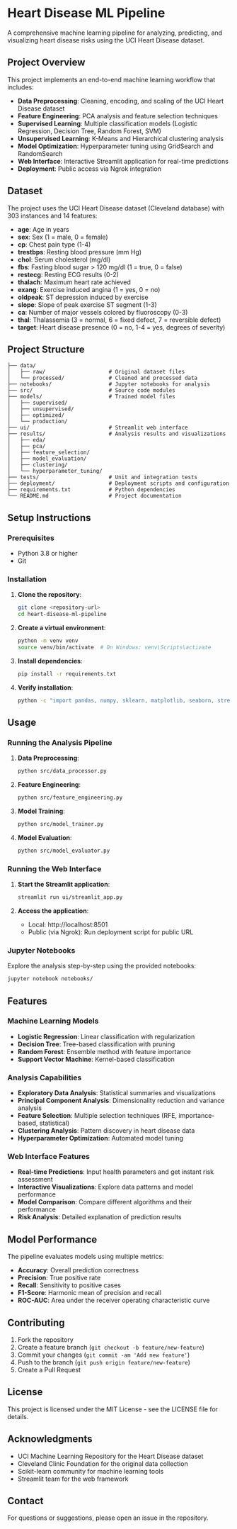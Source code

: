 # Heart Disease ML Pipeline

A comprehensive machine learning pipeline for analyzing, predicting, and visualizing heart disease risks using the UCI Heart Disease dataset.

## Project Overview

This project implements an end-to-end machine learning workflow that includes:

- **Data Preprocessing**: Cleaning, encoding, and scaling of the UCI Heart Disease dataset
- **Feature Engineering**: PCA analysis and feature selection techniques
- **Supervised Learning**: Multiple classification models (Logistic Regression, Decision Tree, Random Forest, SVM)
- **Unsupervised Learning**: K-Means and Hierarchical clustering analysis
- **Model Optimization**: Hyperparameter tuning using GridSearch and RandomSearch
- **Web Interface**: Interactive Streamlit application for real-time predictions
- **Deployment**: Public access via Ngrok integration

## Dataset

The project uses the UCI Heart Disease dataset (Cleveland database) with 303 instances and 14 features:

- **age**: Age in years
- **sex**: Sex (1 = male, 0 = female)
- **cp**: Chest pain type (1-4)
- **trestbps**: Resting blood pressure (mm Hg)
- **chol**: Serum cholesterol (mg/dl)
- **fbs**: Fasting blood sugar > 120 mg/dl (1 = true, 0 = false)
- **restecg**: Resting ECG results (0-2)
- **thalach**: Maximum heart rate achieved
- **exang**: Exercise induced angina (1 = yes, 0 = no)
- **oldpeak**: ST depression induced by exercise
- **slope**: Slope of peak exercise ST segment (1-3)
- **ca**: Number of major vessels colored by fluoroscopy (0-3)
- **thal**: Thalassemia (3 = normal, 6 = fixed defect, 7 = reversible defect)
- **target**: Heart disease presence (0 = no, 1-4 = yes, degrees of severity)

## Project Structure

```
├── data/
│   ├── raw/                    # Original dataset files
│   └── processed/              # Cleaned and processed data
├── notebooks/                  # Jupyter notebooks for analysis
├── src/                        # Source code modules
├── models/                     # Trained model files
│   ├── supervised/
│   ├── unsupervised/
│   ├── optimized/
│   └── production/
├── ui/                         # Streamlit web interface
├── results/                    # Analysis results and visualizations
│   ├── eda/
│   ├── pca/
│   ├── feature_selection/
│   ├── model_evaluation/
│   ├── clustering/
│   └── hyperparameter_tuning/
├── tests/                      # Unit and integration tests
├── deployment/                 # Deployment scripts and configuration
├── requirements.txt            # Python dependencies
└── README.md                   # Project documentation
```

## Setup Instructions

### Prerequisites

- Python 3.8 or higher
- Git

### Installation

1. **Clone the repository**:
   ```bash
   git clone <repository-url>
   cd heart-disease-ml-pipeline
   ```

2. **Create a virtual environment**:
   ```bash
   python -m venv venv
   source venv/bin/activate  # On Windows: venv\Scripts\activate
   ```

3. **Install dependencies**:
   ```bash
   pip install -r requirements.txt
   ```

4. **Verify installation**:
   ```bash
   python -c "import pandas, numpy, sklearn, matplotlib, seaborn, streamlit; print('All dependencies installed successfully!')"
   ```

## Usage

### Running the Analysis Pipeline

1. **Data Preprocessing**:
   ```bash
   python src/data_processor.py
   ```

2. **Feature Engineering**:
   ```bash
   python src/feature_engineering.py
   ```

3. **Model Training**:
   ```bash
   python src/model_trainer.py
   ```

4. **Model Evaluation**:
   ```bash
   python src/model_evaluator.py
   ```

### Running the Web Interface

1. **Start the Streamlit application**:
   ```bash
   streamlit run ui/streamlit_app.py
   ```

2. **Access the application**:
   - Local: http://localhost:8501
   - Public (via Ngrok): Run deployment script for public URL

### Jupyter Notebooks

Explore the analysis step-by-step using the provided notebooks:

```bash
jupyter notebook notebooks/
```

## Features

### Machine Learning Models

- **Logistic Regression**: Linear classification with regularization
- **Decision Tree**: Tree-based classification with pruning
- **Random Forest**: Ensemble method with feature importance
- **Support Vector Machine**: Kernel-based classification

### Analysis Capabilities

- **Exploratory Data Analysis**: Statistical summaries and visualizations
- **Principal Component Analysis**: Dimensionality reduction and variance analysis
- **Feature Selection**: Multiple selection techniques (RFE, importance-based, statistical)
- **Clustering Analysis**: Pattern discovery in heart disease data
- **Hyperparameter Optimization**: Automated model tuning

### Web Interface Features

- **Real-time Predictions**: Input health parameters and get instant risk assessment
- **Interactive Visualizations**: Explore data patterns and model performance
- **Model Comparison**: Compare different algorithms and their performance
- **Risk Analysis**: Detailed explanation of prediction results

## Model Performance

The pipeline evaluates models using multiple metrics:

- **Accuracy**: Overall prediction correctness
- **Precision**: True positive rate
- **Recall**: Sensitivity to positive cases
- **F1-Score**: Harmonic mean of precision and recall
- **ROC-AUC**: Area under the receiver operating characteristic curve

## Contributing

1. Fork the repository
2. Create a feature branch (`git checkout -b feature/new-feature`)
3. Commit your changes (`git commit -am 'Add new feature'`)
4. Push to the branch (`git push origin feature/new-feature`)
5. Create a Pull Request

## License

This project is licensed under the MIT License - see the LICENSE file for details.

## Acknowledgments

- UCI Machine Learning Repository for the Heart Disease dataset
- Cleveland Clinic Foundation for the original data collection
- Scikit-learn community for machine learning tools
- Streamlit team for the web framework

## Contact

For questions or suggestions, please open an issue in the repository.